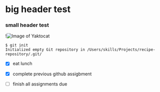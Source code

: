 # big header test
### small header test 

!![Image of Yaktocat](https://octodex.github.com/images/yaktocat.png)

```
$ git init
Initialized empty Git repository in /Users/skills/Projects/recipe-repository/.git/
```

- [x] eat lunch
- [x] complete previous github assigbment
- [ ] finish all assignments due

